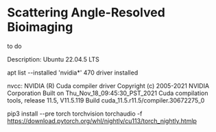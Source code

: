# Scattering Angle-Resolved Bioimaging
to do


Description:	Ubuntu 22.04.5 LTS

 apt list --installed 'nvidia*'
470 driver installed

nvcc: NVIDIA (R) Cuda compiler driver
Copyright (c) 2005-2021 NVIDIA Corporation
Built on Thu_Nov_18_09:45:30_PST_2021
Cuda compilation tools, release 11.5, V11.5.119
Build cuda_11.5.r11.5/compiler.30672275_0


pip3 install --pre torch torchvision torchaudio -f https://download.pytorch.org/whl/nightly/cu113/torch_nightly.htmlp